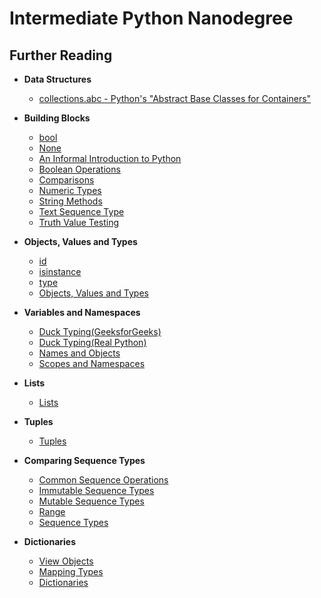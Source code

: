 # Intermediate Python Nanodegree

## Further Reading

- **Data Structures**
  - [collections.abc - Python's "Abstract Base Classes for Containers"](https://docs.python.org/3/library/collections.abc.html)

- **Building Blocks**
  - [bool](https://docs.python.org/3/library/collections.abc.html)
  - [None](https://docs.python.org/3/library/constants.html#None)
  - [An Informal Introduction to Python](https://docs.python.org/3/tutorial/introduction.html)
  - [Boolean Operations](https://docs.python.org/3/library/stdtypes.html#boolean-operations-and-or-not)
  - [Comparisons](https://docs.python.org/3/library/stdtypes.html#comparisons)
  - [Numeric Types](https://docs.python.org/3/library/stdtypes.html#numeric-types-int-float-complex)
  - [String Methods](https://docs.python.org/3/library/stdtypes.html#string-methods)
  - [Text Sequence Type](https://docs.python.org/3/library/stdtypes.html#text-sequence-type-str)
  - [Truth Value Testing](https://docs.python.org/3/library/stdtypes.html#truth-value-testing)
 
- **Objects, Values and Types**
  - [id](https://docs.python.org/3/library/functions.html#id)
  - [isinstance](https://docs.python.org/3/library/functions.html#isinstance)
  - [type](https://docs.python.org/3/library/functions.html#type)
  - [Objects, Values and Types](https://docs.python.org/3/reference/datamodel.html#objects-values-and-types)

- **Variables and Namespaces**
  - [Duck Typing(GeeksforGeeks)](https://www.geeksforgeeks.org/duck-typing-in-python/)
  - [Duck Typing(Real Python)](https://realpython.com/lessons/duck-typing/)
  - [Names and Objects](https://docs.python.org/3/tutorial/classes.html#a-word-about-names-and-objects)
  - [Scopes and Namespaces](https://docs.python.org/3/tutorial/classes.html#python-scopes-and-namespaces)
 
- **Lists**
  - [Lists](https://docs.python.org/3/library/stdtypes.html#lists)

- **Tuples**
  - [Tuples](https://docs.python.org/3/library/stdtypes.html#tuples)
 
- **Comparing Sequence Types**
  - [Common Sequence Operations](https://docs.python.org/3/library/stdtypes.html#common-sequence-operations)
  - [Immutable Sequence Types](https://docs.python.org/3/library/stdtypes.html#immutable-sequence-types)
  - [Mutable Sequence Types](https://docs.python.org/3/library/stdtypes.html#mutable-sequence-types)
  - [Range](https://docs.python.org/3/library/stdtypes.html#ranges)
  - [Sequence Types](https://docs.python.org/3/library/stdtypes.html#sequence-types-list-tuple-range)

- **Dictionaries**
  - [View Objects](https://docs.python.org/3/library/stdtypes.html#dictionary-view-objects)
  - [Mapping Types](https://docs.python.org/3/library/stdtypes.html#mapping-types-dict)
  - [Dictionaries](https://docs.python.org/3/tutorial/datastructures.html#dictionaries)
